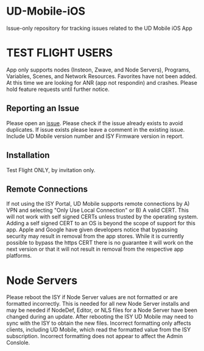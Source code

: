 # UD-Mobile-iOS
Issue-only repository for tracking issues related to the UD Mobile iOS App

# TEST FLIGHT USERS
App only supports nodes (Insteon, Zwave, and Node Servers), Programs, Variables, Scenes, and Network Resources. Favorites have not been added. At this time we are looking for ANR (app not respondin) and crashes.  Please hold feature requests until further notice.


## Reporting an Issue
Please open an [issue](https://github.com/UniversalDevicesInc/UD-Mobile-iOS/issues).
Please check if the issue already exists to avoid duplicates. If issue exists please leave a comment in the existing issue.
Include UD Mobile version number and ISY Firmware version in report.

## Installation
Test Flight ONLY, by invitation only.

## Remote Connections
If not using the ISY Portal, UD Mobile supports remote connections by A) VPN and selecting "Only Use Local Connection" or B) A valid CERT. This will not work with self signed CERTs unless trusted by the operating system. Adding a self signed CERT to an OS is beyond the scope of support for this app.
Apple and Google have given developers notice that bypassing security may result in removal from the app stores. While it is currently possible to bypass the https CERT there is no guarantee it will work on the next version or that it will not result in removal from the respective app platforms.  

# Node Servers
Please reboot the ISY if Node Server values are not formatted or are formatted incorrectly.  This is needed for all new Node Server installs and may be needed if NodeDef, Editor, or NLS files for a Node Server have been changed during an update.  After rebooting the ISY UD Mobile may need to sync with the ISY to obtain the new files. Incorrect formatting only affects clients, including UD Mobile, which read the formatted value from the ISY subscription.  Incorrect formatting does not appear to affect the Admin Conslole.
